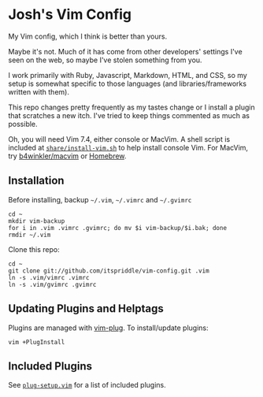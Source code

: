 # Josh's Vim Config

My Vim config, which I think is better than yours.

Maybe it's not. Much of it has come from other developers' settings I've seen
on the web, so maybe I've stolen something from you.

I work primarily with Ruby, Javascript, Markdown, HTML, and CSS, so my setup
is somewhat specific to those languages (and libraries/frameworks written with
them).

This repo changes pretty frequently as my tastes change or I
install a plugin that scratches a new itch. I've tried to keep things
commented as much as possible.

Oh, you will need Vim 7.4, either console or MacVim. A shell script is
included at [`share/install-vim.sh`](share/install-vim.sh) to help install
console Vim. For MacVim, try [b4winkler/macvim](http://git.io/2d9SNA) or
[Homebrew](http://git.io/homebrew).

## Installation

Before installing, backup `~/.vim`, `~/.vimrc` and `~/.gvimrc`

    cd ~
    mkdir vim-backup
    for i in .vim .vimrc .gvimrc; do mv $i vim-backup/$i.bak; done
    rmdir ~/.vim

Clone this repo:

    cd ~
    git clone git://github.com/itspriddle/vim-config.git .vim
    ln -s .vim/vimrc .vimrc
    ln -s .vim/gvimrc .gvimrc

## Updating Plugins and Helptags

Plugins are managed with [vim-plug](https://github.com/junegunn/vim-plug). To
install/update plugins:

    vim +PlugInstall


## Included Plugins

See [`plug-setup.vim`](blob/master/plug-setup.vim) for a list of included plugins.
